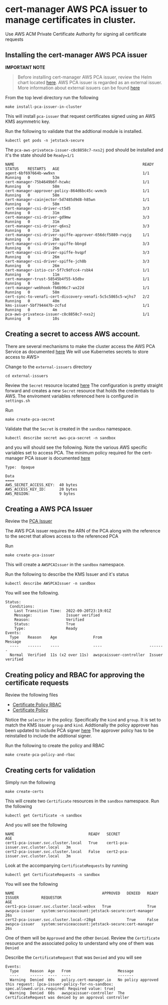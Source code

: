 # cert-manager AWS PCA issuer to manage certificates in cluster. 
Use AWS ACM Private Certificate Authority for signing all certificate requests


## Installing the cert-manager AWS PCA issuer

**IMPORTANT NOTE**
> Before installing cert-manager AWS PCA issuer, review the Helm chart located [here](../external-issuers/pca/templates/values.yaml). 
AWS PCA issuer is regarded as an external issuer. More information about external issuers can be found [here](https://cert-manager.io/docs/configuration/external/)


From the top level directory run the following 
```
make install-pca-issuer-in-cluster
```
This will install `pca-issuer` that request certificates signed using an AWS KMS asymmetric key. 


Run the following to validate that the addtional module is installed.
```
kubectl get pods -n jetstack-secure
```
The `pca-aws-privateca-issuer-c8c8858c7-nxs2j` pod should be installed and it's the state should be `Ready=1/1`

```
NAME                                                         READY   STATUS    RESTARTS   AGE
agent-6bf697664b-ww9xn                                       1/1     Running   0          53m
cert-manager-75b4649b6f-hcwkc                                1/1     Running   0          58m
cert-manager-approver-policy-864d6bc45c-wvmcb                1/1     Running   0          58m
cert-manager-cainjector-5d7485d9d8-h85wn                     1/1     Running   0          58m
cert-manager-csi-driver-ct5d5                                3/3     Running   0          31m
cert-manager-csi-driver-gd9mw                                3/3     Running   0          31m
cert-manager-csi-driver-q6xs2                                3/3     Running   0          31m
cert-manager-csi-driver-spiffe-approver-656dcf5889-rvpjg     1/1     Running   0          26m
cert-manager-csi-driver-spiffe-bbngd                         3/3     Running   0          26m
cert-manager-csi-driver-spiffe-hvqpf                         3/3     Running   0          26m
cert-manager-csi-driver-spiffe-jch8b                         3/3     Running   0          26m
cert-manager-istio-csr-5f7c9dfcc4-rsbk4                      1/1     Running   0          11m
cert-manager-trust-58545b4f55-k5dbv                          1/1     Running   0          58m
cert-manager-webhook-fb6b96c7-wx22d                          1/1     Running   0          58m
cert-sync-to-venafi-cert-discovery-venafi-5c5c5865c5-wjhs7   2/2     Running   0          40m
kms-issuer-5bf794447b-zcfsd                                  1/1     Running   0          4m
pca-aws-privateca-issuer-c8c8858c7-nxs2j                     1/1     Running   0          10s
```

## Creating a secret to access AWS account. 

There are several mechanisms to make the cluster access the AWS PCA Service as documented [here](https://github.com/cert-manager/aws-privateca-issuer#supported-workflows)
We will use Kubernetes secrets to store access to AWS>

Change to the `external-issuers` directory
```
cd external-issuers
```

Review the `Secret` resource located [here](../external-issuers/pca/templates/aws-secret.yaml)
The configuration is pretty straight forward and creates a new `Secret` resource that holds the credentials to AWS. The enviroment variables referenced here is configured in `settings.sh` 

Run
 ```
 make create-pca-secret
 ```

Validate that the `Secret` is created in the `sandbox` namespace. 
```
kubectl describe secret aws-pca-secret -n sandbox
```
and you will should see the following. Note the various AWS specific variables set to access PCA. The minimum policy required for the cert-manager PCA issuer is documented [here](https://github.com/cert-manager/aws-privateca-issuer#configuration)

```
Type:  Opaque

Data
====
AWS_SECRET_ACCESS_KEY:  40 bytes
AWS_ACCESS_KEY_ID:      20 bytes
AWS_REGION:             9 bytes

```

## Creating a AWS PCA Issuer

Review the [PCA Issuer](../external-issuers/pca/templates/aws-pca-issuer.yaml) 

The AWS PCA issuer requires the ARN of the PCA along with the reference to the secret that allows access to the referenced PCA

Run
```
make create-pca-issuer
```

This will create a `AWSPCAIssuer` in the `sandbox` namespace. 

Run the following to describe the KMS Issuer and it's status
```
kubectl describe AWSPCAIssuer -n sandbox
```

You will see the following. 

```
Status:
  Conditions:
    Last Transition Time:  2022-09-20T23:19:01Z
    Message:               Issuer verified
    Reason:                Verified
    Status:                True
    Type:                  Ready
Events:
  Type    Reason    Age                From                     Message
  ----    ------    ----               ----                     -------
  Normal  Verified  11s (x2 over 11s)  awspcaissuer-controller  Issuer verified
```

## Creating policy and RBAC for approving the certificate requests

Review the following files 
- [Certificate Policy RBAC](../external-issuers/pca/config/cert-policy-rbac.yaml)
- [Certificate Policy](../external-issuers/pca/config/cert-policy.yaml)

Notice the `selector` in the policy. Specifically the `kind` and `group`. It is set to match the KMS issuer `group` and `kind`. Addtionally the policy approver has been updated to include PCA signer [here](../certificate-approver/approver-policy/values.yaml) The approver policy has to be reinstalled to include the addtional signer.   

Run the following to create the policy and RBAC
```
make create-pca-policy-and-rbac
```

## Creating certs for validation

Simply run the following 
```
make create-certs
```

This will create two `Certificate` resources in the `sandbox` namespace. Run the following

```
kubectl get Certificate -n sandbox
```
And you will see the following 

```
NAME                                 READY   SECRET                               AGE
cert1-pca-issuer.svc.cluster.local   True    cert1-pca-issuer.svc.cluster.local   3m
cert2-pca-issuer.svc.cluster.local   False   cert2-pca-issuer.svc.cluster.local   3m
```

Look at the accompanying `CertificateRequests` by running 

```
kubectl get CertificateRequests -n sandbox
```
You will see the following 

```
NAME                                       APPROVED   DENIED   READY   ISSUER          REQUESTOR                                            AGE
cert1-pca-issuer.svc.cluster.local-wsbvx   True                True    awspca-issuer   system:serviceaccount:jetstack-secure:cert-manager   26s
cert2-pca-issuer.svc.cluster.local-r28g4              True     False   awspca-issuer   system:serviceaccount:jetstack-secure:cert-manager   26s
```

One of them will be `Approved` and the other `Denied`. Review the `Certificate` resource and the associated policy to understand why one of them was `Denied`

Describe the `CertificateRequest` that was `Denied` and you will see

```
Events:
  Type     Reason  Age   From                     Message
  ----     ------  ----  ----                     -------
  Warning  Denied  60s   policy.cert-manager.io   No policy approved this request: [pca-issuer-policy-for-ns-sandbox: spec.allowed.uris.required: Required value: true]
  Warning  Denied  60s   awspcaissuer-controller  The CertificateRequest was denied by an approval controller

```